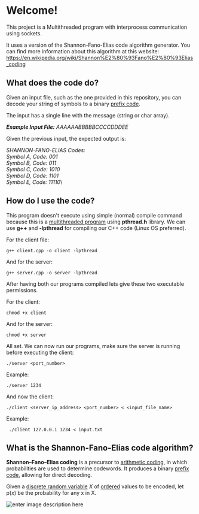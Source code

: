 ﻿# Welcome!

This project is a Multithreaded program with interprocess communication using sockets.

It uses a version of the Shannon-Fano-Elias code algorithm generator. You can find more information about this algorithm at this website: https://en.wikipedia.org/wiki/Shannon%E2%80%93Fano%E2%80%93Elias_coding

## What does the code do?

Given an input file, such as the one provided in this repository, you can decode your string of symbols to a binary [prefix code](https://en.wikipedia.org/wiki/Prefix_code "Prefix code").

The input has a single line with the message (string or char array).

**_Example Input File:_** *AAAAAABBBBBCCCCDDDEE*

Given the previous input, the expected output is:  

*SHANNON-FANO-ELIAS Codes:*\
*Symbol A, Code: 001*\
*Symbol B, Code: 011*\
*Symbol C, Code: 1010*\
*Symbol D, Code: 1101*\
*Symbol E, Code: 11110*\

## How do I use the code?
This program doesn't execute using simple (normal) compile command because this is a [multithreaded program](https://www.techtarget.com/whatis/definition/multithreading#:~:text=Multithreading%20is%20the%20ability%20of,requests%20from%20the%20same%20user.) using **pthread.h** library. We can use **g++** and **-lpthread** for compiling our C++ code (Linux OS preferred).

For the client file:

    g++ client.cpp -o client -lpthread

And for the server:

    g++ server.cpp -o server -lpthread

After having both our programs compiled lets give these two executable permissions.

For the client:

    chmod +x client

And for the server:

    chmod +x server

All set. We can now run our programs, make sure the server is running before executing the client:

    ./server <port_number>

Example:

    ./server 1234

And now the client:

    ./client <server_ip_address> <port_number> < <input_file_name>

Example:

     ./client 127.0.0.1 1234 < input.txt

## What is the Shannon-Fano-Elias code algorithm?

**Shannon–Fano–Elias coding** is a precursor to [arithmetic coding](https://en.wikipedia.org/wiki/Arithmetic_coding "Arithmetic coding"), in which probabilities are used to determine codewords. It produces a binary [prefix code](https://en.wikipedia.org/wiki/Prefix_code "Prefix code"), allowing for direct decoding. 

Given a [discrete random variable](https://en.wikipedia.org/wiki/Discrete_random_variable#Discrete_probability_distribution "Discrete random variable")  _X_ of [ordered](https://en.wikipedia.org/wiki/Total_order "Total order") values to be encoded, let p(x) be the probability for any x in X.

![enter image description here](https://i.ibb.co/zFqNj1R/Shanon.jpg) 

